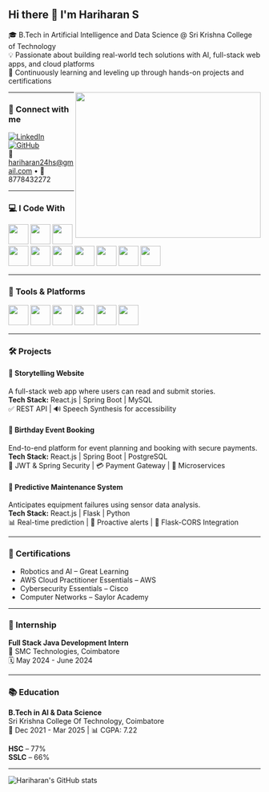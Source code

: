 ## Hi there 👋 I'm Hariharan S

🎓 B.Tech in Artificial Intelligence and Data Science @ Sri Krishna College of Technology  
💡 Passionate about building real-world tech solutions with AI, full-stack web apps, and cloud platforms  
🌱 Continuously learning and leveling up through hands-on projects and certifications  

<img align="right" width="370" height="290" src="https://i.pinimg.com/originals/47/f0/34/47f0342cec72b800463bf003eac1257e.gif">

---

### 🔗 Connect with me

[![LinkedIn](https://img.shields.io/badge/LinkedIn-0077B5?style=for-the-badge&logo=linkedin&logoColor=white)](https://www.linkedin.com/in/hariharan-s24/)  
[![GitHub](https://img.shields.io/badge/GitHub-171515?style=for-the-badge&logo=github&logoColor=white)](https://github.com/HARIHARANS24)  
📧 hariharan24hs@gmail.com • 📱 8778432272  

---

### 💻 I Code With

<p>
  <img height="40" src="https://img.icons8.com/color/48/000000/c-programming.png"/>
  <img height="40" src="https://img.icons8.com/color/48/000000/java-coffee-cup-logo.png"/>
  <img height="40" src="https://img.icons8.com/color/48/000000/html-5--v1.png"/>
  <img height="40" src="https://img.icons8.com/color/48/000000/css3.png"/>
  <img height="40" src="https://img.icons8.com/color/48/000000/javascript--v1.png"/>
  <img height="40" src="https://img.icons8.com/officel/80/react.png"/>
  <img height="40" src="https://img.icons8.com/color/48/000000/spring-logo.png"/>
  <img height="40" src="https://img.icons8.com/ios-filled/50/000000/flask.png"/>
  <img height="40" src="https://img.icons8.com/color/48/000000/mysql-logo.png"/>
  <img height="40" src="https://img.icons8.com/external-tal-revivo-shadow-tal-revivo/48/000000/external-postgresql-a-free-and-open-source-relational-database-management-system-logo-shadow-tal-revivo.png"/>
</p>

---

### 🧰 Tools & Platforms

<p>
  <img height="40" src="https://img.icons8.com/fluency/48/000000/postman-api.png"/>
  <img height="40" src="https://img.icons8.com/color/48/000000/figma--v1.png"/>
  <img height="40" src="https://img.icons8.com/color/48/000000/amazon-web-services.png"/>
  <img height="40" src="https://img.icons8.com/color/48/000000/git.png"/>
  <img height="40" src="https://img.icons8.com/ios-glyphs/48/000000/github.png"/>
  <img height="40" src="https://img.icons8.com/color/48/000000/netlify.png"/>
</p>

---

### 🛠️ Projects

#### 📝 Storytelling Website
A full-stack web app where users can read and submit stories.  
**Tech Stack:** React.js | Spring Boot | MySQL  
✅ REST API | 🔊 Speech Synthesis for accessibility

#### 🎉 Birthday Event Booking
End-to-end platform for event planning and booking with secure payments.  
**Tech Stack:** React.js | Spring Boot | PostgreSQL  
🔐 JWT & Spring Security | 💳 Payment Gateway | 🧩 Microservices

#### 🔧 Predictive Maintenance System
Anticipates equipment failures using sensor data analysis.  
**Tech Stack:** React.js | Flask | Python  
📊 Real-time prediction | 🚨 Proactive alerts | 🔁 Flask-CORS Integration

---

### 📜 Certifications

- Robotics and AI – Great Learning  
- AWS Cloud Practitioner Essentials – AWS  
- Cybersecurity Essentials – Cisco  
- Computer Networks – Saylor Academy  

---

### 💼 Internship

**Full Stack Java Development Intern**  
📍 SMC Technologies, Coimbatore  
🗓️ May 2024 - June 2024

---

### 📚 Education

**B.Tech in AI & Data Science**  
Sri Krishna College Of Technology, Coimbatore  
📅 Dec 2021 - Mar 2025 | 📊 CGPA: 7.22  

**HSC** – 77%  
**SSLC** – 66%  

---

![Hariharan's GitHub stats](https://github-readme-stats.vercel.app/api?username=HARIHARANS24&theme=dark&show_icons=true&hide=issues)
